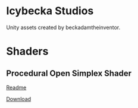 
# Icybecka Studios

Unity assets created by beckadamtheinventor.

# Shaders

## Procedural Open Simplex Shader

[Readme](../../tree/master/Shaders/ProceduralOpenSimplex#opensimplex-procedural-material-surface-shader)

[Download](../master/Shaders/IcybeckaProceduralOpenSimplexShader1.0.unitypackage)

